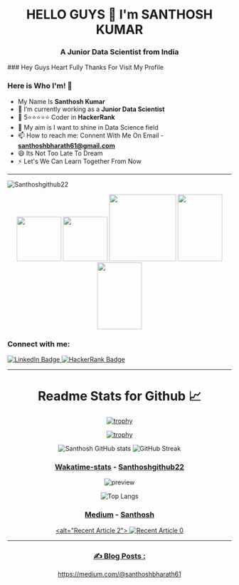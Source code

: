 <h1 align="center">HELLO GUYS 👋 I'm SANTHOSH KUMAR </h1>
<h3 align="center">A Junior Data Scientist from India </h3>
### Hey Guys Heart Fully Thanks For Visit My Profile

### Here is Who I'm! 👋

- My Name Is **Santhosh Kumar**
- 🔭 I’m currently working as a **Junior Data Scientist**
- 🌱 5⭐⭐⭐⭐⭐ Coder in **HackerRank**
- 💬 My aim is I want to shine in Data Science field
- 📫 How to reach me: Connent With Me On Email - **santhoshbharath61@gmail.com**
- 😄 Its Not Too Late To Dream
- ⚡ Let's We Can Learn Together From Now

----
<p align="left"> <img src="https://komarev.com/ghpvc/?username=Santhoshgithub22&label=Profile%20views&color=0e75b6&style=flat" alt="Santhoshgithub22" /> </p>




<div id="header" align="center">
  <img src="https://media.giphy.com/media/v1.Y2lkPTc5MGI3NjExOTc3MmM3ODcwNzMxOWYwYjVlYmYwZTRlMDhmYjZlMmMzYmI2Nzc5OCZlcD12MV9pbnRlcm5hbF9naWZzX2dpZklkJmN0PXM/M9gbBd9nbDrOTu1Mqx/giphy.gif" width="100"/>
    <img src="https://media.giphy.com/media/gjrYDwbjnK8x36xZIO/giphy.gif" width="100"/>
    <img src="https://media.giphy.com/media/eljCVpMrhepUSgZaVP/giphy-downsized-large.gif" width="150"/>
     <img src="https://media.giphy.com/media/UUBYepX4WSiNFf8GOT/giphy.gif" width="100" height="150"/>
     <img src="https://media.giphy.com/media/igRW3jH2LcCVzMqi5F/giphy.gif" width="100" height="150"/>

</p>



  
  
<h3 align="left">Connect with me:</h3>
<p align="left">

<a href="https://www.linkedin.com/in/santhosh-kumar-a98157219/">
    <img src="https://img.shields.io/badge/LinkedIn-blue?style=for-the-badge&logo=linkedin&logoColor=white" alt="LinkedIn Badge"/>
  </a>
  
<a href="https://www.hackerrank.com/santhoshbharath1">
 <img src="https://img.shields.io/badge/HackerRank-green?style=for-the-badge&logo=hackerrank&logoColor=white" alt="HackerRank Badge"/>    
  </a>
</p>

---

# Readme Stats for Github 📈


[![trophy](https://github-profile-trophy.vercel.app/?username=Santhoshgithub22&theme=juicyfresh)](https://github.com/Santhoshgithub22/github-profile-trophy)

[![trophy](https://github-profile-trophy.vercel.app/?username=Santhoshgithub22&theme=juicyfresh)](https://github.com/Santhoshgithub22/github-profile-trophy)


![Santhosh GitHub stats](https://github-readme-stats.vercel.app/api?username=Santhoshgithub22&show_icons=true&theme=dark) ![GitHub Streak](http://github-readme-streak-stats.herokuapp.com?user=Santhoshgithub22&theme=highcontrast&background=000000) 



### [Wakatime-stats](https://github.com/Santhoshgithub22-readme-stats) - [Santhoshgithub22]([https://github.com/anmol098](https://github.com/Santhoshgithub22))
![preview](https://user-images.githubusercontent.com/25841814/79395484-5081ae80-7fac-11ea-9e27-ac91472e31dd.png)


![Top Langs](https://github-readme-stats.vercel.app/api/top-langs/?username=Santhoshgithub22&layout=compact&theme=swift)


### [Medium](https://medium.com/@santhoshbharath61) - [Santhosh](https://github.com/Santhoshgithub22/) 
<a target="_blank" href="https://medium.com/p/366e63d986ed"><alt="Recent Article 2"> 
<a target="_blank" href="https://medium.com/p/79e79f8be123"><img src="https://github-readme-medium-recent-article.vercel.app/medium/@imantumorang/0" alt="Recent Article 0">   
  
---

### :writing_hand: Blog Posts :
<!-- BLOG-POST-LIST:START -->
https://medium.com/@santhoshbharath61
<!-- BLOG-POST-LIST:END -->
<!--
**Santhoshgithub22/Santhoshgithub22** is a ✨ _special_ ✨ repository because its `README.md` (this file) appears on your GitHub profile.

## Contribution 💬

Contributors are welcome. Please open an issue or pull request if you have any suggestions.
